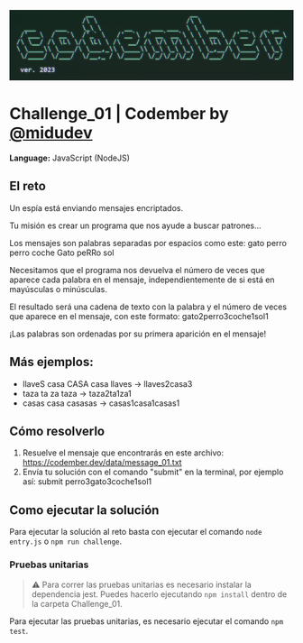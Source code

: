![Codember ver. 2023](../resources/codember-logo.png)
# Challenge_01 | Codember by [@midudev](https://twitter.com/midudev)

**Language:** JavaScript (NodeJS)

## El reto

Un espía está enviando mensajes encriptados.

Tu misión es crear un programa que nos ayude a buscar patrones...

Los mensajes son palabras separadas por espacios como este:
gato perro perro coche Gato peRRo sol

Necesitamos que el programa nos devuelva el número de veces que aparece cada palabra en el mensaje, independientemente de si está en mayúsculas o minúsculas.

El resultado será una cadena de texto con la palabra y el número de veces que aparece en el mensaje, con este formato:
gato2perro3coche1sol1

¡Las palabras son ordenadas por su primera aparición en el mensaje!

## Más ejemplos:

* llaveS casa CASA casa llaves -> llaves2casa3
* taza ta za taza -> taza2ta1za1
* casas casa casasas -> casas1casa1casas1

## Cómo resolverlo

1. Resuelve el mensaje que encontrarás en este archivo: https://codember.dev/data/message_01.txt
2. Envía tu solución con el comando "submit" en la terminal, por ejemplo así:
submit perro3gato3coche1sol1

## Como ejecutar la solución

Para ejecutar la solución al reto basta con ejecutar el comando `node entry.js` o `npm run challenge`.

### Pruebas unitarias

> :warning: Para correr las pruebas unitarias es necesario instalar la dependencia jest. Puedes hacerlo ejecutando `npm install` dentro de la carpeta Challenge_01.

Para ejecutar las pruebas unitarias, es necesario ejecutar el comando `npm test`.
